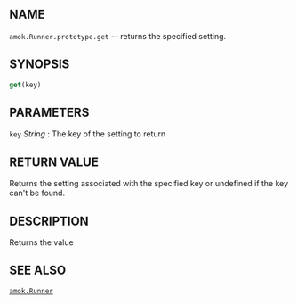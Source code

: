 ## NAME

`amok.Runner.prototype.get` -- returns the specified setting.

## SYNOPSIS

```js
get(key)
```

## PARAMETERS
`key` *String*
:   The key of the setting to return

## RETURN VALUE

Returns the setting associated with the specified key or undefined if the key can't be found.

## DESCRIPTION

Returns the value 

## SEE ALSO

[`amok.Runner`](amok.Runner.3.md)
